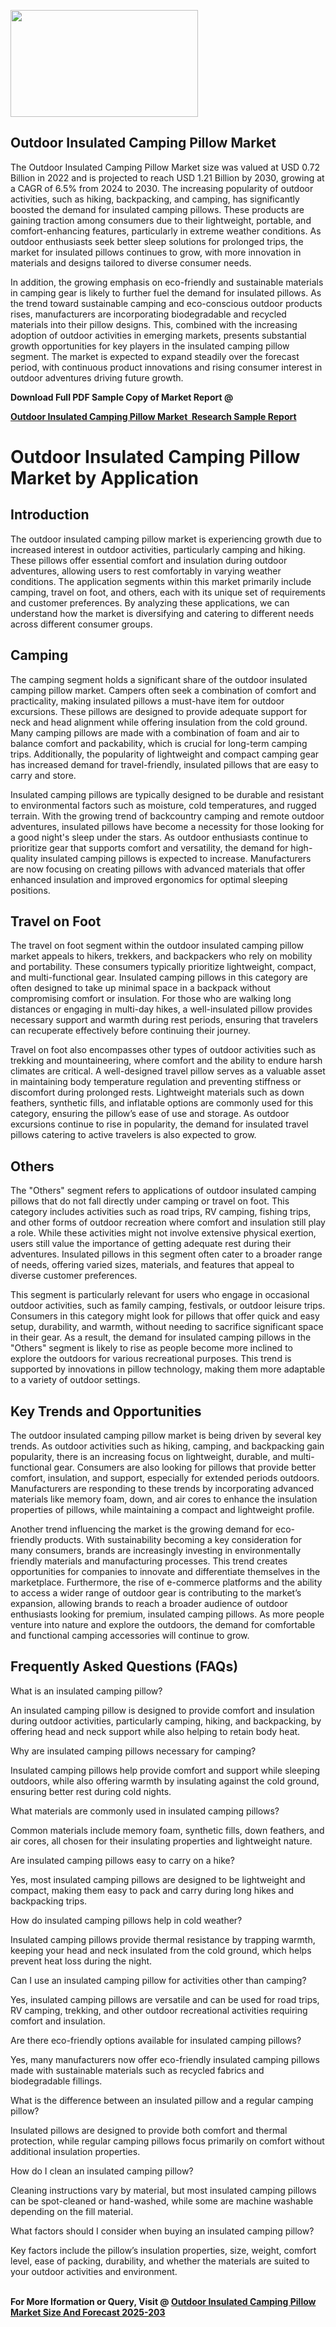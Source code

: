 <p><img class="alignnone size-medium wp-image-20088" src="https://ffe5etoiles.com/wp-content/uploads/2024/12/MST1-300x171.png" alt="" width="300" height="171" /></p><p><p> <h2>Outdoor Insulated Camping Pillow Market </h2><p>The Outdoor Insulated Camping Pillow Market size was valued at USD 0.72 Billion in 2022 and is projected to reach USD 1.21 Billion by 2030, growing at a CAGR of 6.5% from 2024 to 2030. The increasing popularity of outdoor activities, such as hiking, backpacking, and camping, has significantly boosted the demand for insulated camping pillows. These products are gaining traction among consumers due to their lightweight, portable, and comfort-enhancing features, particularly in extreme weather conditions. As outdoor enthusiasts seek better sleep solutions for prolonged trips, the market for insulated pillows continues to grow, with more innovation in materials and designs tailored to diverse consumer needs.</p><p>In addition, the growing emphasis on eco-friendly and sustainable materials in camping gear is likely to further fuel the demand for insulated pillows. As the trend toward sustainable camping and eco-conscious outdoor products rises, manufacturers are incorporating biodegradable and recycled materials into their pillow designs. This, combined with the increasing adoption of outdoor activities in emerging markets, presents substantial growth opportunities for key players in the insulated camping pillow segment. The market is expected to expand steadily over the forecast period, with continuous product innovations and rising consumer interest in outdoor adventures driving future growth.</p></p><p><strong>Download Full PDF Sample Copy of Market Report @</strong></p><p><strong><a href="https://www.verifiedmarketreports.com/download-sample/?rid=382238&utm_source=Sites-google&utm_medium=265" target="_blank">Outdoor Insulated Camping Pillow Market &nbsp;Research Sample Report</a></strong></p><p><h1>Outdoor Insulated Camping Pillow Market by Application</h1><h2>Introduction</h2><p>The outdoor insulated camping pillow market is experiencing growth due to increased interest in outdoor activities, particularly camping and hiking. These pillows offer essential comfort and insulation during outdoor adventures, allowing users to rest comfortably in varying weather conditions. The application segments within this market primarily include camping, travel on foot, and others, each with its unique set of requirements and customer preferences. By analyzing these applications, we can understand how the market is diversifying and catering to different needs across different consumer groups.</p><h2>Camping</h2><p>The camping segment holds a significant share of the outdoor insulated camping pillow market. Campers often seek a combination of comfort and practicality, making insulated pillows a must-have item for outdoor excursions. These pillows are designed to provide adequate support for neck and head alignment while offering insulation from the cold ground. Many camping pillows are made with a combination of foam and air to balance comfort and packability, which is crucial for long-term camping trips. Additionally, the popularity of lightweight and compact camping gear has increased demand for travel-friendly, insulated pillows that are easy to carry and store.</p><p>Insulated camping pillows are typically designed to be durable and resistant to environmental factors such as moisture, cold temperatures, and rugged terrain. With the growing trend of backcountry camping and remote outdoor adventures, insulated pillows have become a necessity for those looking for a good night's sleep under the stars. As outdoor enthusiasts continue to prioritize gear that supports comfort and versatility, the demand for high-quality insulated camping pillows is expected to increase. Manufacturers are now focusing on creating pillows with advanced materials that offer enhanced insulation and improved ergonomics for optimal sleeping positions.</p><h2>Travel on Foot</h2><p>The travel on foot segment within the outdoor insulated camping pillow market appeals to hikers, trekkers, and backpackers who rely on mobility and portability. These consumers typically prioritize lightweight, compact, and multi-functional gear. Insulated camping pillows in this category are often designed to take up minimal space in a backpack without compromising comfort or insulation. For those who are walking long distances or engaging in multi-day hikes, a well-insulated pillow provides necessary support and warmth during rest periods, ensuring that travelers can recuperate effectively before continuing their journey.</p><p>Travel on foot also encompasses other types of outdoor activities such as trekking and mountaineering, where comfort and the ability to endure harsh climates are critical. A well-designed travel pillow serves as a valuable asset in maintaining body temperature regulation and preventing stiffness or discomfort during prolonged rests. Lightweight materials such as down feathers, synthetic fills, and inflatable options are commonly used for this category, ensuring the pillow’s ease of use and storage. As outdoor excursions continue to rise in popularity, the demand for insulated travel pillows catering to active travelers is also expected to grow.</p><h2>Others</h2><p>The "Others" segment refers to applications of outdoor insulated camping pillows that do not fall directly under camping or travel on foot. This category includes activities such as road trips, RV camping, fishing trips, and other forms of outdoor recreation where comfort and insulation still play a role. While these activities might not involve extensive physical exertion, users still value the importance of getting adequate rest during their adventures. Insulated pillows in this segment often cater to a broader range of needs, offering varied sizes, materials, and features that appeal to diverse customer preferences.</p><p>This segment is particularly relevant for users who engage in occasional outdoor activities, such as family camping, festivals, or outdoor leisure trips. Consumers in this category might look for pillows that offer quick and easy setup, durability, and warmth, without needing to sacrifice significant space in their gear. As a result, the demand for insulated camping pillows in the "Others" segment is likely to rise as people become more inclined to explore the outdoors for various recreational purposes. This trend is supported by innovations in pillow technology, making them more adaptable to a variety of outdoor settings.</p><h2>Key Trends and Opportunities</h2><p>The outdoor insulated camping pillow market is being driven by several key trends. As outdoor activities such as hiking, camping, and backpacking gain popularity, there is an increasing focus on lightweight, durable, and multi-functional gear. Consumers are also looking for pillows that provide better comfort, insulation, and support, especially for extended periods outdoors. Manufacturers are responding to these trends by incorporating advanced materials like memory foam, down, and air cores to enhance the insulation properties of pillows, while maintaining a compact and lightweight profile.</p><p>Another trend influencing the market is the growing demand for eco-friendly products. With sustainability becoming a key consideration for many consumers, brands are increasingly investing in environmentally friendly materials and manufacturing processes. This trend creates opportunities for companies to innovate and differentiate themselves in the marketplace. Furthermore, the rise of e-commerce platforms and the ability to access a wider range of outdoor gear is contributing to the market’s expansion, allowing brands to reach a broader audience of outdoor enthusiasts looking for premium, insulated camping pillows. As more people venture into nature and explore the outdoors, the demand for comfortable and functional camping accessories will continue to grow.</p><h2>Frequently Asked Questions (FAQs)</h2><p>What is an insulated camping pillow?</p><p>An insulated camping pillow is designed to provide comfort and insulation during outdoor activities, particularly camping, hiking, and backpacking, by offering head and neck support while also helping to retain body heat.</p><p>Why are insulated camping pillows necessary for camping?</p><p>Insulated camping pillows help provide comfort and support while sleeping outdoors, while also offering warmth by insulating against the cold ground, ensuring better rest during cold nights.</p><p>What materials are commonly used in insulated camping pillows?</p><p>Common materials include memory foam, synthetic fills, down feathers, and air cores, all chosen for their insulating properties and lightweight nature.</p><p>Are insulated camping pillows easy to carry on a hike?</p><p>Yes, most insulated camping pillows are designed to be lightweight and compact, making them easy to pack and carry during long hikes and backpacking trips.</p><p>How do insulated camping pillows help in cold weather?</p><p>Insulated camping pillows provide thermal resistance by trapping warmth, keeping your head and neck insulated from the cold ground, which helps prevent heat loss during the night.</p><p>Can I use an insulated camping pillow for activities other than camping?</p><p>Yes, insulated camping pillows are versatile and can be used for road trips, RV camping, trekking, and other outdoor recreational activities requiring comfort and insulation.</p><p>Are there eco-friendly options available for insulated camping pillows?</p><p>Yes, many manufacturers now offer eco-friendly insulated camping pillows made with sustainable materials such as recycled fabrics and biodegradable fillings.</p><p>What is the difference between an insulated pillow and a regular camping pillow?</p><p>Insulated pillows are designed to provide both comfort and thermal protection, while regular camping pillows focus primarily on comfort without additional insulation properties.</p><p>How do I clean an insulated camping pillow?</p><p>Cleaning instructions vary by material, but most insulated camping pillows can be spot-cleaned or hand-washed, while some are machine washable depending on the fill material.</p><p>What factors should I consider when buying an insulated camping pillow?</p><p>Key factors include the pillow’s insulation properties, size, weight, comfort level, ease of packing, durability, and whether the materials are suited to your outdoor activities and environment.</p><strong><br />For More Iformation or Query, Visit @ <a href="https://www.verifiedmarketreports.com/product/outdoor-insulated-camping-pillow-market/" target="_blank">Outdoor Insulated Camping Pillow Market Size And Forecast 2025-203</a></strong></p>
